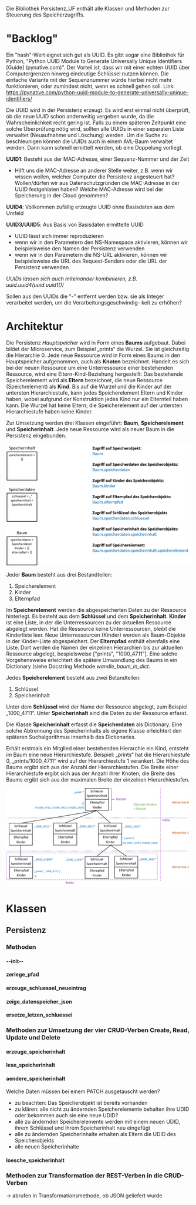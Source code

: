 Die Bibliothek Persistenz_UF enthält alle Klassen und Methoden zur Steuerung des Speicherzugriffs.


# "Backlog"

Ein "hash"-Wert eignet sich gut als UUID. Es gibt sogar eine Bibliothek für Python, "Python UUID Module to Generate 
Universally Unique Identifiers [Guide] (pynative.com)". Der Vorteil ist, dass wir mit einer echten UUID über 
Computergrenzen hinweg eindeutige Schlüssel nutzen können. Die einfache Variante mit der Sequenznummer würde hierbei 
nicht mehr funktionieren, oder zumindest nicht, wenn es schnell gehen soll.
Link: https://pynative.com/python-uuid-module-to-generate-universally-unique-identifiers/

Die UUID wird in der Persistenz erzeugt.
Es wird erst einmal nicht überprüft, ob die neue UUID schon anderweitig vergeben wurde, da die Wahrscheinlichkeit recht
gering ist. Falls zu einem späteren Zeitpunkt eine solche Überprüfung nötig wird, sollten alle UUIDs in einer separaten
Liste verwaltet (Neuaufnahme und Löschung) werden. Um die Suche zu beschleunigen können die UUIDs auch in einem AVL-Baum
verwaltet werden. Dann kann schnell ermittelt werden, ob eine Doppelung vorliegt. 

**UUID1**: Besteht aus der MAC-Adresse, einer Sequenz-Nummer und der Zeit
- Hilft uns die MAC-Adresse an anderer Stelle weiter, z.B. wenn wir wissen wollen, welcher Computer die Persistenz 
angesteuert hat?
  Wollen/dürfen wir aus Datenschutzgründen die MAC-Adresse in der UUID festgehlaten haben?
  Welche MAC-Adresse wird bei der Speicherung in der Cloud genommen?
  
**UUID4**: Vollkommen zufällig erzeugte UUID ohne Basisdaten aus dem Umfeld

**UUID3/UUID5**: Aus Basis von Basisdaten ermittelte UUID
- UUID lässt sich immer reproduzieren
- wenn wir in den Parametern den NS-Namespace aktivieren, können wir beispielsweise den Namen der Persistenz verwenden
- wenn wir in den Parametern die NS-URL aktivieren, können wir beispielsweise die URL des Request-Senders oder die URL
  der Persistenz verwenden
  
*UUIDs lassen sich auch miteinander kombinieren, z.B. uuid.uuid4(uuid.uuid1())*

Sollen aus den UUIDs die "-" entfernt werden bzw. sie als Integer verarbeitet werden, um die Verarbeitungsgeschwindig-
keit zu erhöhen?

# Architektur

Die Persistenz *Hauptspeicher* wird in Form eines **Baums** aufgebaut. Dabei bildet der Microservice, zum Beispiel 
„prints“ die Wurzel. Sie ist gleichzeitig die Hierarchie 0. Jede neue Ressource wird in Form eines Baums in den 
Hauptspeicher aufgenommen, auch als **Knoten** bezeichnet. Handelt es sich bei der neuen Ressource um eine 
Unterressource einer bestehenden Ressource, wird eine Eltern-Kind-Beziehung hergestellt: Das bestehende Speicherelement 
wird als **Eltern** bezeichnet, die neue Ressource (Speichrelement) als **Kind**. Bis auf die Wurzel und die Kinder auf 
der untersten Hierarchiestufe, kann jedes Speicherelement Eltern und Kinder haben, wobei aufgrund der Konstruktion jedes
Kind nur ein Elternteil haben kann. Die Wurzel hat keine Eltern; die Speicherelement auf der untersten Hierarchiestufe 
haben keine Kinder.

Zur Umsetzung werden drei Klassen eingeführt: **Baum**, **Speicherelement** und **Speicherinhalt**. Jede neue Ressource
wird als neuer Baum in die Persistenz eingebunden. 

![Klassen](https://github.com/StefSchneider/Unternehmensfaehigkeiten/blob/master/Dokumentation/Grafik_Bestandteile_Persistenz.png)

Jeder **Baum** besteht aus drei Bestandteilen:
1. Speicherelement
2. Kinder
3. Elternpfad

Im **Speicherelement** werden die abgespeicherten Daten zu der Ressource hinterlegt. Es besteht aus dem **Schlüssel** 
und dem **Speicherinhalt**. **Kinder** ist eine Liste, in der die Unterressourcen zu der aktuellen Ressource abgelegt
werden. Hat die Ressource keine Unterressourcen, bleibt die Kinderliste leer. Neue Unterressourcen (Kinder) werden als
Baum-Objekte in der Kinder-Liste abgespeichert. Der **Elternpfad** enthält ebenfalls eine Liste. Dort werden die Namen
der einzelnen Hierarchien bis zur aktuellen Ressource abgelegt, bespielsweise ["prints", "1000_4711"]. Eine solche 
Vorgehensweise erleichtert die spätere Umwandlung des Baums in ein Dictionary (siehe Docstring Methode 
*wandle_baum_in_dict*.

Jedes **Speicherelement** besteht aus zwei Betandteilen:
1. Schlüssel
2. Speicherinhalt

Unter dem **Schlüssel** wird der Name der Ressource abgelegt, zum Beispiel „1000_4711“. Unter **Speicherinhalt** sind 
die Daten zu der Ressource erfasst. 

Die Klasse **Speicherinhalt** erfasst die **Speicherdaten** als Dictionary. Eine solche Abtrennung des Speicherinhalts
als eigene Klasse erleichtert den späteren Suchalgorithmus innerhalb des Dictionaries.

Erhält erstmals ein Mitglied einer bestehenden Hierarchie ein Kind, entsteht im Baum eine neue Hierarchiestufe. 
Beispiel: „prints“ hat die Hierarchiestufe 0, „prints/1000_4711“ wird auf der Hierarchiestufe 1 verankert.
Die Höhe des Baums ergibt sich aus der Anzahl der Hierarchiestufen. Die Breite einer Hierarchiestufe ergibt sich aus der
Anzahl ihrer Knoten; die Breite des Baums ergibt sich aus der maximalen Breite der einzelnen Hierarchiestufen.

![Beispiel für Speicheraufbau](https://github.com/StefSchneider/Unternehmensfaehigkeiten/blob/master/Dokumentation/Grafik_Aufbau_Persistenz_Datenspeicher.png)


# Klassen



## Persistenz

### Methoden




#### --init--

#### zerlege_pfad

#### erzeuge_schluessel_neueintrag

#### zeige_datenspeicher_json

#### ersetze_letzen_schluessel

### Methoden zur Umsetzung der vier CRUD-Verben Create, Read, Update und Delete

#### erzeuge_speicherinhalt

#### lese_speicherinhalt

#### aendere_speicherinhalt

Welche Daten müssen bei einem PATCH ausgetauscht werden?
- zu beachten: Das Speicherobjekt ist bereits vorhanden 
- zu klären: alle nicht zu ändernden Speicherelemente behalten ihre UDID oder bekommen auch sie eine neue UDID?  
- alle zu ändernden Speicherelemente werden mit einem neuen UDID, ihrem Schlüssel und ihrem Speicherinhalt neu eingefügt
- alle zu ändernden Speicherinhalte erhalten als Eltern die UDID des Speicherobjekts
- alle neuen Speicherinhalte 

#### loesche_speicherinhalt

### Methoden zur Transformation der REST-Verben in die CRUD-Verben
-> abrufen in Transformationsmethode, ob JSON geliefert wurde



